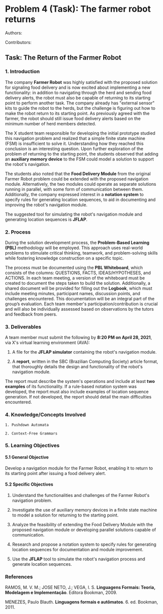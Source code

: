 ﻿# **Problem 4 (Task): The farmer robot returns**
 
 Authors: 
 
 Contributors: 
 
## **Task: The Return of the Farmer Robot**

### **1. Introduction**

The company **Farmer Robot** was highly satisfied with the proposed solution for signaling food delivery and is now excited about implementing a new functionality: in addition to navigating through the herd and sending food delivery alerts, the robot must also be capable of returning to its starting point to perform another task. The company already has "external sensor" kits to guide the robot to the herds, but the challenge is figuring out how to make the robot return to its starting point. As previously agreed with the farmer, the robot should still issue food delivery alerts based on the minimum number of herd members detected.

The X student team responsible for developing the initial prototype studied this navigation problem and realized that a simple finite state machine (FSM) is insufficient to solve it. Understanding how they reached this conclusion is an interesting question. Upon further exploration of the problem of returning to the starting point, the students observed that adding an **auxiliary memory device** to the FSM could model a solution to support the robot's navigation.

The students also noted that the **Food Delivery Module** from the original Farmer Robot problem could be extended with the proposed navigation module. Alternatively, the two modules could operate as separate solutions running in parallel, with some form of communication between them. Additionally, the company expressed interest in a **notation system** to specify rules for generating location sequences, to aid in documenting and improving the robot's navigation module.

The suggested tool for simulating the robot's navigation module and generating location sequences is **JFLAP**.



### **2. Process**

During the solution development process, the **Problem-Based Learning (PBL)** methodology will be employed. This approach uses real-world problems to stimulate critical thinking, teamwork, and problem-solving skills while fostering knowledge construction on a specific topic.

The process must be documented using the **PBL Whiteboard**, which consists of the columns: QUESTIONS, FACTS, IDEAS/HYPOTHESES, and ACTIONS. In each team meeting, a version of the whiteboard must be created to document the steps taken to build the solution. Additionally, a shared document will be provided for filling out the **Logbook**, which must include meeting minutes, participant names, discussion points, and challenges encountered. This documentation will be an integral part of the group’s evaluation. Each team member's participation/contribution is crucial and will also be individually assessed based on observations by the tutors and feedback from peers.



### **3. Deliverables**

A team member must submit the following by **8:20 PM on April 28, 2021**, via X's virtual learning environment (AVA):  

1. A file for the **JFLAP simulator** containing the robot's navigation module.  

2. A **report**, written in the SBC (Brazilian Computing Society) article format, that thoroughly details the design and functionality of the robot's navigation module.  

The report must describe the system's operations and include at least **two examples** of its functionality. If a rule-based notation system was developed, the report must also include examples of location sequence generation. If not developed, the report should detail the main difficulties encountered.



### **4. Knowledge/Concepts Involved**

    1. Pushdown Automata 
    
    2. Context-Free Grammars  



### **5. Learning Objectives**

#### **5.1 General Objective**

Develop a navigation module for the Farmer Robot, enabling it to return to its starting point after issuing a food delivery alert.

#### **5.2 Specific Objectives**

1. Understand the functionalities and challenges of the Farmer Robot's navigation problem.  

2. Investigate the use of auxiliary memory devices in a finite state machine to model a solution for returning to the starting point.  

3. Analyze the feasibility of extending the Food Delivery Module with the proposed navigation module or developing parallel solutions capable of communication.  

4. Research and propose a notation system to specify rules for generating location sequences for documentation and module improvement.  

5. Use the **JFLAP** tool to simulate the robot's navigation process and generate location sequences.  

### </a> References 
RAMOS, M. V. M.; JOSE NETO, J.; VEGA, I. S. **Linguagens Formais: Teoria, Modelagem e Implementação**. Editora Bookman, 2009.

MENEZES, Paulo Blauth. **Linguagens formais e autômatos**. 6. ed. Bookman, 2011.
